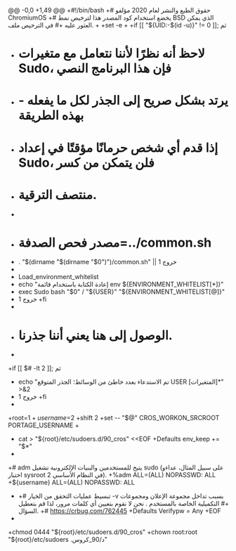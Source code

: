@@ -0,0 +1,49 @@
 +#!/bin/bash 
+# حقوق الطبع والنشر لعام 2020 مؤلفو ChromiumOS 
+# يخضع استخدام كود المصدر هذا لترخيص نمط BSD الذي يمكن 
العثور عليه +# في الترخيص ملف. 
+ 
+set -e 
+ 
+if [[ "${UID:-$(id -u)}" != 0 ]]; ثم 
+ # لاحظ أنه نظرًا لأننا نتعامل مع متغيرات Sudo، فإن هذا البرنامج النصي 
+ # يرتد بشكل صريح إلى الجذر لكل ما يفعله - بهذه الطريقة 
+ # إذا قدم أي شخص حرمانًا مؤقتًا في إعداد Sudo، فلن يتمكن من كسر 
+ # منتصف الترقية. 
+ 
+ # مصدر فحص الصدفة=../common.sh 
+ . "$(dirname "$(dirname "$0")")/common.sh" || خروج 1 
+ 
+ Load_environment_whitelist 
+ echo "إعادة الكتابة باستخدام قائمة env ${ENVIRONMENT_WHITELIST[*]}" 
+ exec Sudo bash "$0" / "${USER}" "${ENVIRONMENT_WHITELIST[@]}" 
+ خروج 1 
+fi 
+ 
+ # الوصول إلى هنا يعني أننا جذرنا. 
+ 
+if [[ $# -lt 2 ]]; ثم 
+ echo "تم الاستدعاء بعدد خاطئ من الوسائط؛ الجذر المتوقع USER [المتغيرات]*" >&2 
+ خروج 1 
+fi 
+ 
+root=$1 
+username=$2 
+shift 2 
+set -- "$@" CROS_WORKON_SRCROOT PORTAGE_USERNAME 
+ 
+ cat > "${root}/etc/sudoers.d/90_cros" <<EOF 
+Defaults env_keep += "$*" 
+ 
+# adm يتيح للمستخدمين والبنيات الإلكترونية تشغيل sudo (على سبيل المثال، عداءو اختبار sysroot في النظام الأساسي 2). 
+%adm ALL=(ALL) NOPASSWD: ALL 
+${username} ALL=(ALL) NOPASSWD: ALL 
+ +# تبسيط عمليات التحقق من الخيار -v بسبب تداخل مجموعة الإعلان 
ومجموعات +# التكميلية الخاصة بالمستخدم . 
نحن لا نقوم بتعيين أي كلمات مرور، لذا قم بتعطيل السؤال. 
+# https://crbug.com/762445 
+Defaults Verifypw = Any 
+EOF 
+ 
+chmod 0444 "${root}/etc/sudoers.d/90_cros" 
+chown root:root "${root}/etc/sudoers .د/90_كروس"
